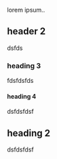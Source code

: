 lorem ipsum..

## header 2

dsfds

### heading 3 

fdsfdsfds

#### heading 4

dsfdsfdsf 


## heading 2

dsfdsfdsf 

